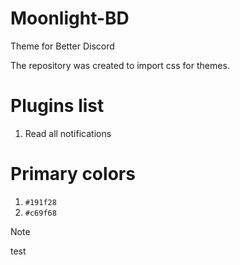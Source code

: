 # Moonlight-BD
Theme for Better Discord

The repository was created to import css for themes.

# Plugins list

1. Read all notifications

# Primary colors

1. `#191f28`
2. `#c69f68`

> [!NOTE]
> test
